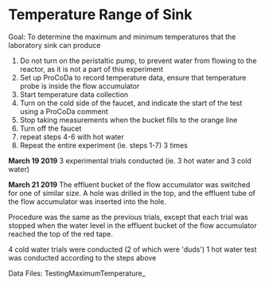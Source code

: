 # Temperature Range of Sink

Goal: To determine the maximum and minimum temperatures that the laboratory sink can produce

1. Do not turn on the peristaltic pump, to prevent water from flowing to the reactor, as it is not a part of this experiment
2. Set up ProCoDa to record temperature data, ensure that temperature probe is inside the flow accumulator
3. Start temperature data collection
4. Turn on the cold side of the faucet, and indicate the start of the test using a ProCoDa comment
5. Stop taking measurements when the bucket fills to the orange line
6. Turn off the faucet
7. repeat steps 4-6 with hot water
8. Repeat the entire experiment (ie. steps 1-7) 3 times

**March 19 2019**
3 experimental trials conducted (ie. 3 hot water and 3 cold water)

**March 21 2019**
The effluent bucket of the flow accumulator was switched for one of similar size. A hole was drilled in the top, and the effluent tube of the flow accumulator was inserted into the hole.

Procedure was the same as the previous trials, except that each trial was stopped when the water level in the effluent bucket of the flow accumulator reached the top of the red tape.

4 cold water trials were conducted (2 of which were 'duds')
1 hot water test was conducted according to the steps above

Data Files:
TestingMaximumTemperature<Trial Number>_<yearmonthdate>
